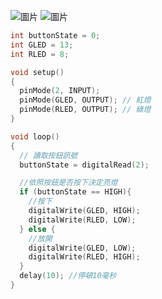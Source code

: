 ![圖片](https://user-images.githubusercontent.com/16370565/133913016-0b0d562a-fac7-44f6-92b1-d48809cd8d50.png)
![圖片](https://user-images.githubusercontent.com/16370565/133913026-c935b323-47c3-418f-b80b-ddadca78a92a.png)

````C
int buttonState = 0;
int GLED = 13;
int RLED = 8;

void setup()
{
  pinMode(2, INPUT);
  pinMode(GLED, OUTPUT); // 紅燈
  pinMode(RLED, OUTPUT); // 綠燈    
}

void loop()
{
  // 讀取按鈕訊號
  buttonState = digitalRead(2);

  //依照按鈕是否按下決定亮燈
  if (buttonState == HIGH){ 
    //按下
    digitalWrite(GLED, HIGH);
    digitalWrite(RLED, LOW);    
  } else {
    //放開
    digitalWrite(GLED, LOW);
    digitalWrite(RLED, HIGH);
  }
  delay(10); //停頓10毫秒
}
````
